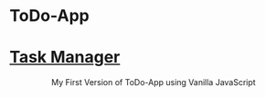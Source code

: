 # ToDo-App
# <a href='https://github.com/PetrovaValerie/task-manager'> Task Manager </a> 
<div align="center">
  My First Version of ToDo-App using Vanilla JavaScript
 </div>

